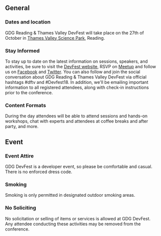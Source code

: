 ## General

### Dates and location

GDG Reading & Thames Valley DevFest will take place on the 27th of October in [Thames Valley Science Park]( https://goo.gl/maps/CeQZNdprjcs), Reading.

### Stay Informed

To stay up to date on the latest information on sessions, speakers, and activities, be sure to visit the [DevFest website](https://gdgreading-devfest18.firebaseapp.com/), RSVP on [Meetup]( https://www.meetup.com/GDG-Reading-Thames-Valley/events/253103851/) and follow us on [Facebook](https://www.facebook.com/gdgreadinguk/) and [Twitter](https://twitter.com/gdgreading). You can also follow and join the social conversation about GDG Reading & Thames Valley DevFest via official hashtags #dftv and #Devfest18. In addition, we'll be emailing important information to all registered attendees, along with check-in instructions prior to the conference.

### Content Formats

During the day attendees will be able to attend sessions and hands-on workshops, chat with experts and attendees at coffee breaks and after party, and more.

## Event

### Event Attire

GDG DevFest is a developer event, so please be comfortable and casual. There is no enforced dress code.


### Smoking

Smoking is only permitted in designated outdoor smoking areas.

### No Soliciting

No solicitation or selling of items or services is allowed at GDG DevFest. Any attendee conducting these activities may be removed from the conference.
